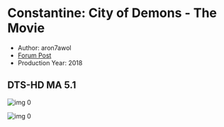 # Constantine: City of Demons - The Movie

* Author: aron7awol
* [Forum Post](https://www.avsforum.com/threads/bass-eq-for-filtered-movies.2995212/post-56994304)
* Production Year: 2018

## DTS-HD MA 5.1

![img 0](https://i.imgur.com/o2ZbY8i.jpg)

![img 0](https://i.imgur.com/qyYSOYJ.jpg)

